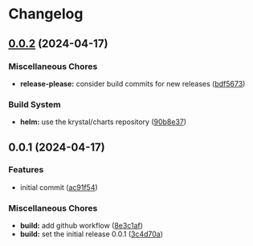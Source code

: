 # Changelog

## [0.0.2](https://github.com/krystal/cert-manager-webhook-katapult/compare/v0.0.1...v0.0.2) (2024-04-17)


### Miscellaneous Chores

* **release-please:** consider build commits for new releases ([bdf5673](https://github.com/krystal/cert-manager-webhook-katapult/commit/bdf56739b84a343e8de7fe3b1b70c90e2cc0027e))


### Build System

* **helm:** use the krystal/charts repository ([90b8e37](https://github.com/krystal/cert-manager-webhook-katapult/commit/90b8e37ece2b1d2b046ed3a6fc93e7a8f2cba630))

## 0.0.1 (2024-04-17)


### Features

* initial commit ([ac91f54](https://github.com/krystal/cert-manager-webhook-katapult/commit/ac91f54c532bc8b8e0b741c17e1fbe309f24adb5))


### Miscellaneous Chores

* **build:** add github workflow ([8e3c1af](https://github.com/krystal/cert-manager-webhook-katapult/commit/8e3c1afbaee26d2526595676477ab13052e6ac8d))
* **build:** set the initial release 0.0.1 ([3c4d70a](https://github.com/krystal/cert-manager-webhook-katapult/commit/3c4d70ae7e002321019772dc5b563623471d6011))
